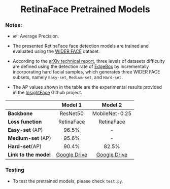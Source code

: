 <h1 align="center"> RetinaFace Pretrained Models </h1>

### Notes:

-  `AP`: Average Precision.
-  The presented RetinaFace face detection models are trained and evaluated using the [WIDER FACE](http://shuoyang1213.me/WIDERFACE/WiderFace_Results.html) dataset.
-  According to the [arXiv technical report](https://arxiv.org/abs/1905.00641), three levels of datasets difficulty are defined using the detection rate of [EdgeBox](https://link.springer.com/chapter/10.1007/978-3-319-10602-1_26) by incrementally incorporating hard facial samples, which generates three WIDER FACE subsets, namely `Easy-set`, `Medium-set`, and `Hard-set`.

-  The AP values shown in the table are the experimental results provided in the [InsightFace](https://github.com/deepinsight/insightface/tree/master/detection/retinaface) Github project.
<div align="center">
  
|                            |Model 1                                                               |Model 2        |
|:---------------------------|:--------------------------------------------------------------------:|:-------------:|
|**Backbone**                |ResNet50                                                              | MobileNet-0.25|
|**Loss function**           |RetinaFace                                                            |RetinaFace     | 
|**Easy-set** (AP)          |96.5%                                                                 |-              |
|**Medium-set** (AP)         |95.6%                                                                 |-              |         
|**Hard-set**(AP)               |90.4%                                                                 |82.5%          |    
|**Link to the model**       |[Google Drive](https://drive.google.com/drive/folders/1HEqM86_M5x_Wg2_2QniJ19wJlLwhNxbf?usp=sharing)|[Google Drive](https://drive.google.com/drive/folders/1KEbX0wuUbzG35QnhM1OT-pcsOHE-ofRg?usp=sharing)|
</div>


### Testing

 - To test the pretrained models, please check ``test.py``.








